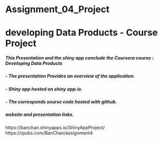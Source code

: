 # Assignment_04_Project
<h1>developing Data Products - Course Project </h1>

<h5>This Presentation and the shiny app conclude the Coursera course : Developing Data Products </h5>

<h5>- The presentation Provides an overview of the application.</h1>
<h5>- Shiny app hosted on shiny app.io.</h1>
<h5>- The corresponds sourse code hosted with github.</h1>

<h5> website and presentation links.</h1>
https://banchan.shinyapps.io/ShinyAppProject/
https://rpubs.com/BanChan/assignment4

